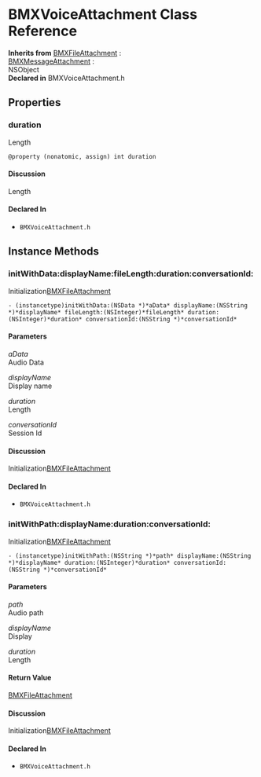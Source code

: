 # BMXVoiceAttachment Class Reference

  **Inherits from** <a href="../Classes/BMXFileAttachment.md">BMXFileAttachment</a> :   
<a href="../Classes/BMXMessageAttachment.md">BMXMessageAttachment</a> :   
NSObject  
  **Declared in** BMXVoiceAttachment.h  

## Properties

<a name="//api/name/duration" title="duration"></a>
### duration

Length

`@property (nonatomic, assign) int duration`

#### Discussion
Length

#### Declared In
* `BMXVoiceAttachment.h`

<a title="Instance Methods" name="instance_methods"></a>
## Instance Methods

<a name="//api/name/initWithData:displayName:fileLength:duration:conversationId:" title="initWithData:displayName:fileLength:duration:conversationId:"></a>
### initWithData:displayName:fileLength:duration:conversationId:

Initialization<a href="../Classes/BMXFileAttachment.md">BMXFileAttachment</a>

`- (instancetype)initWithData:(NSData *)*aData* displayName:(NSString *)*displayName* fileLength:(NSInteger)*fileLength* duration:(NSInteger)*duration* conversationId:(NSString *)*conversationId*`

#### Parameters

*aData*  
   Audio Data  

*displayName*  
   Display name  

*duration*  
   Length  

*conversationId*  
   Session Id  

#### Discussion
Initialization<a href="../Classes/BMXFileAttachment.md">BMXFileAttachment</a>

#### Declared In
* `BMXVoiceAttachment.h`

<a name="//api/name/initWithPath:displayName:duration:conversationId:" title="initWithPath:displayName:duration:conversationId:"></a>
### initWithPath:displayName:duration:conversationId:

Initialization<a href="../Classes/BMXFileAttachment.md">BMXFileAttachment</a>

`- (instancetype)initWithPath:(NSString *)*path* displayName:(NSString *)*displayName* duration:(NSInteger)*duration* conversationId:(NSString *)*conversationId*`

#### Parameters

*path*  
   Audio path  

*displayName*  
   Display  

*duration*  
   Length  

#### Return Value
<a href="../Classes/BMXFileAttachment.md">BMXFileAttachment</a>

#### Discussion
Initialization<a href="../Classes/BMXFileAttachment.md">BMXFileAttachment</a>

#### Declared In
* `BMXVoiceAttachment.h`


